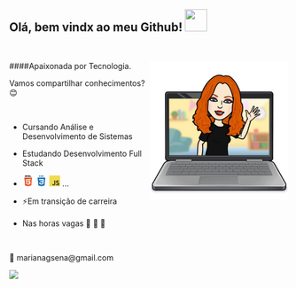 ## Olá, bem vindx ao meu Github! <img src="https://raw.githubusercontent.com/kaueMarques/kaueMarques/master/hi.gif" width="40" height="40" />
<br>

####Apaixonada por Tecnologia. 
<img src="bitdev.jpeg" min-width="10px" max-width="10px" width="250px" align="right" alt="Avatar Mariana">
<p> Vamos compartilhar conhecimentos? 😊 </p>

<br>
<ul>
<li>
<p>Cursando Análise e Desenvolvimento de Sistemas</p>
</li>
<li>
<p>Estudando Desenvolvimento Full Stack</p>
</li>
  <li>
<p><a target="_blank" rel="noopener noreferrer" href="https://raw.githubusercontent.com/devicons/devicon/master/icons/html5/html5-original-wordmark.svg"><img src="https://raw.githubusercontent.com/devicons/devicon/master/icons/html5/html5-original-wordmark.svg" alt="html5" width="20" height="20" style="max-width:100%;"></a>
<a target="_blank" rel="noopener noreferrer" href="https://raw.githubusercontent.com/devicons/devicon/master/icons/css3/css3-plain-wordmark.svg"><img src="https://raw.githubusercontent.com/devicons/devicon/master/icons/css3/css3-plain-wordmark.svg" alt="css3" width="20" height="20" style="max-width:100%;"></a>
<a target="_blank" rel="noopener noreferrer" href="https://raw.githubusercontent.com/devicons/devicon/master/icons/javascript/javascript-original.svg"><img src="https://raw.githubusercontent.com/devicons/devicon/master/icons/javascript/javascript-original.svg" alt="javascript" width="20" height="20" style="max-width:100%;"></a>
  ...</p>
</li>
  <li>
    <g-emoji class="g-emoji" alias="zap" fallback-src="https://github.githubassets.com/images/icons/emoji/unicode/26a1.png">⚡Em transição de carreira</g-emoji>
  </li><br>
   <li>
    Nas horas vagas  🎻 🎹 📖
  </li>
</ul>
<br>

<p align="left">
  💌 marianagsena@gmail.com 
</p>


  <a href="https://www.linkedin.com/in/mariana--trombini/" alt="Linkedin">
  <img src="https://img.shields.io/badge/-Linkedin-0e76a8?style=flat-square&logo=Linkedin&logoColor=white&link=https://www.linkedin.com/in/mariana--trombini/" /></a>

<!--
**maritrombini/maritrombini** is a ✨ _special_ ✨ repository because its `README.md` (this file) appears on your GitHub profile.

Here are some ideas to get you started:

- 🔭 I’m currently working on ...
- 🌱 I’m currently learning ...
- 👯 I’m looking to collaborate on ...
- 🤔 I’m looking for help with ...
- 💬 Ask me about ...
- 📫 How to reach me: ...
- 😄 Pronouns: ...
- ⚡ Fun fact: ...
-->
